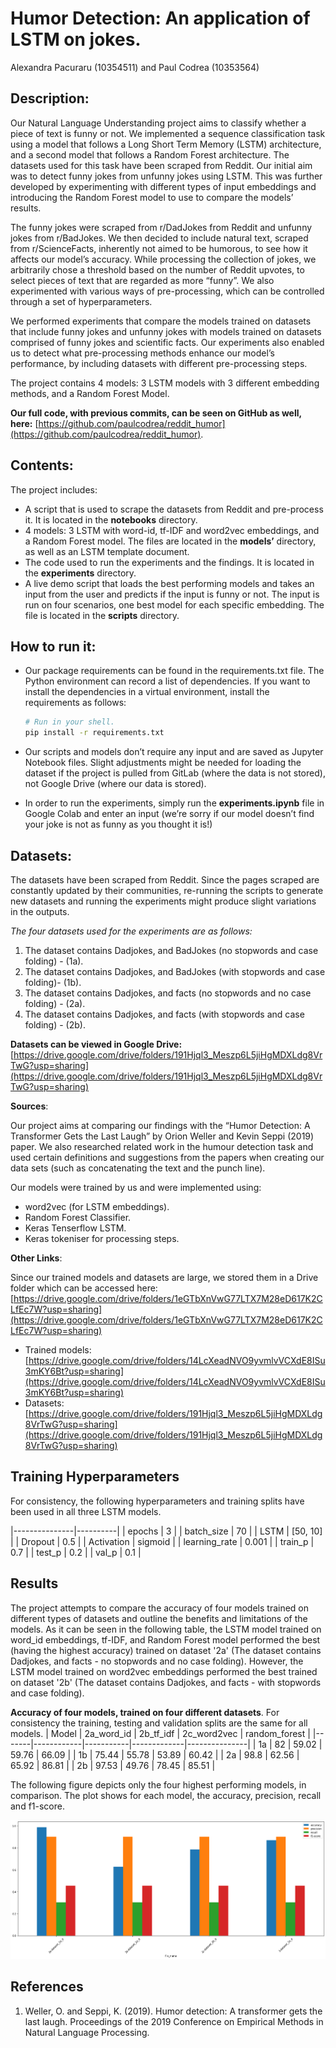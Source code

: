 # Humor Detection: An application of LSTM on jokes.
Alexandra Pacuraru (10354511) and Paul Codrea (10353564)

## Description:

Our Natural Language Understanding project aims to classify whether a piece of text is funny or not. We implemented a sequence classification task using a model that follows a Long Short Term Memory (LSTM) architecture, and a second model that follows a Random Forest architecture. The datasets used for this task have been scraped from Reddit. Our initial aim was to detect funny jokes from unfunny jokes using LSTM. This was further developed by experimenting with different types of input embeddings and introducing the Random Forest model to use to compare the models’ results. 

The funny jokes were scraped from r/DadJokes from Reddit and unfunny jokes from r/BadJokes. We then decided to include natural text, scraped from r/ScienceFacts, inherently not aimed to be humorous, to see how it affects our model’s accuracy. While processing the collection of jokes, we arbitrarily chose a threshold based on the number of Reddit upvotes, to select pieces of text that are regarded as more “funny”. We also experimented with various ways of pre-processing, which can be controlled through a set of hyperparameters.

We performed experiments that compare the models trained on datasets that include funny jokes and unfunny jokes with models trained on datasets comprised of funny jokes and scientific facts. Our experiments also enabled us to detect what pre-processing methods enhance our model’s performance, by including datasets with different pre-processing steps.

The project contains 4 models: 3 LSTM models with 3 different embedding methods, and a Random Forest Model.

**Our full code, with previous commits, can be seen on GitHub as well, here:** [https://github.com/paulcodrea/reddit_humor](https://github.com/paulcodrea/reddit_humor).

## Contents:

The project includes:

- A script that is used to scrape the datasets from Reddit and pre-process it. It is located in the **notebooks** directory.
- 4 models: 3 LSTM with word-id, tf-IDF and word2vec embeddings, and a Random Forest model. The files are located in the **models’** directory, as well as an LSTM template document.
- The code used to run the experiments and the findings. It is located in the **experiments** directory.
- A live demo script that loads the best performing models and takes an input from the user and predicts if the input is funny or not. The input is run on four scenarios, one best model for each specific embedding. The file is located in the **scripts** directory.

## How to run it:

- Our package requirements can be found in the requirements.txt file. The Python environment can record a list of dependencies. If you want to install the dependencies in a virtual environment, install the requirements as follows:
    
    ```bash
    # Run in your shell.
    pip install -r requirements.txt
    ```
    
- Our scripts and models don’t require any input and are saved as Jupyter Notebook files. Slight adjustments might be needed for loading the dataset if the project is pulled from GitLab (where the data is not stored), not Google Drive (where our data is stored).
- In order to run the experiments, simply run the **experiments.ipynb** file in Google Colab and enter an input (we’re sorry if our model doesn’t find your joke is not as funny as you thought it is!)

## Datasets:

The datasets have been scraped from Reddit. Since the pages scraped are constantly updated by their communities, re-running the scripts to generate new datasets and running the experiments might produce slight variations in the outputs.

*The four datasets used for the experiments are as follows:*

1. The dataset contains Dadjokes, and BadJokes (no stopwords and case folding) - (1a).
2. The dataset contains Dadjokes, and BadJokes (with stopwords and case folding)- (1b).
3. The dataset contains Dadjokes, and facts (no stopwords and no case folding) - (2a).
4. The dataset contains Dadjokes, and facts (with stopwords and case folding) - (2b).

**Datasets can be viewed in Google Drive:** [https://drive.google.com/drive/folders/191Hjql3_Meszp6L5jiHgMDXLdg8VrTwG?usp=sharing](https://drive.google.com/drive/folders/191Hjql3_Meszp6L5jiHgMDXLdg8VrTwG?usp=sharing)

**Sources**:

Our project aims at comparing our findings with the “Humor Detection: A Transformer Gets the Last Laugh” by Orion Weller and Kevin Seppi (2019) paper. We also researched related work in the humour detection task and used certain definitions and suggestions from the papers when creating our data sets (such as concatenating the text and the punch line).

Our models were trained by us and were implemented using:

- word2vec (for LSTM embeddings).
- Random Forest Classifier.
- Keras Tenserflow LSTM.
- Keras tokeniser for processing steps.

**Other Links**:

Since our trained models and datasets are large, we stored them in a Drive folder which can be accessed here: [https://drive.google.com/drive/folders/1eGTbXnVwG77LTX7M28eD617K2CLfEc7W?usp=sharing](https://drive.google.com/drive/folders/1eGTbXnVwG77LTX7M28eD617K2CLfEc7W?usp=sharing)

- Trained models: [https://drive.google.com/drive/folders/14LcXeadNVO9yvmlvVCXdE8ISu3mKY6Bt?usp=sharing](https://drive.google.com/drive/folders/14LcXeadNVO9yvmlvVCXdE8ISu3mKY6Bt?usp=sharing)
- Datasets: [https://drive.google.com/drive/folders/191Hjql3_Meszp6L5jiHgMDXLdg8VrTwG?usp=sharing](https://drive.google.com/drive/folders/191Hjql3_Meszp6L5jiHgMDXLdg8VrTwG?usp=sharing)

## Training Hyperparameters

For consistency, the following hyperparameters and training splits have been used in all three LSTM models.

|---------------|----------|
| epochs        | 3        |
| batch_size    | 70       |
| LSTM          | [50, 10] |
| Dropout       |      0.5 |
| Activation    |  sigmoid |
| learning_rate | 0.001    |
| train_p       | 0.7      |
| test_p        | 0.2      |
| val_p         | 0.1      |

## Results

The project attempts to compare the accuracy of four models trained on different types of datasets and outline the benefits and limitations of the models. As it can be seen in the following table, the LSTM model trained on word_id embeddings, tf-IDF, and Random Forest model performed the best (having the highest accuracy) trained on dataset '2a' (The dataset contains Dadjokes, and facts - no stopwords and no case folding). However, the LSTM model trained on word2vec embeddings performed the best trained on dataset '2b' (The dataset contains Dadjokes, and facts - with stopwords and case folding). 

**Accuracy of four models, trained on four different datasets**. For consistency the training, testing and validation splits are the same for all models.
| Model | 2a_word_id | 2b_tf_idf | 2c_word2vec | random_forest |
|-------|------------|-----------|-------------|---------------|
| 1a    | 82         | 59.02     | 59.76       | 66.09         |
| 1b    | 75.44      | 55.78     | 53.89       | 60.42         |
| 2a    | 98.8       | 62.56     | 65.92       | 86.81         |
| 2b    | 97.53      | 49.76     | 78.45       | 85.51         |

The following figure depicts only the four highest performing models, in comparison. The plot shows for each model, the accuracy, precision, recall and f1-score. 

![Accuracy, Precision, Recall, F1-score plotted for the best four model precitions.](experiments/best_plot_experiments.png)


## References

1. Weller, O. and Seppi, K. (2019). Humor detection: A transformer gets the last laugh. Proceedings of the 2019 Conference on Empirical Methods in Natural Language Processing.
